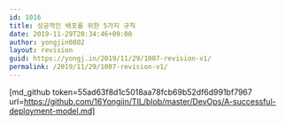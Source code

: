 ```yaml
---
id: 1016
title: 성공적인 배포를 위한 5가지 규칙
date: 2019-11-29T20:34:46+09:00
author: yongjin0802
layout: revision
guid: https://yongj.in/2019/11/29/1007-revision-v1/
permalink: /2019/11/29/1007-revision-v1/
---
```

[md_github token=55ad63f8d1c5018aa78fcb69b52df6d991bf7967 url=https://github.com/16Yongjin/TIL/blob/master/DevOps/A-successful-deployment-model.md]